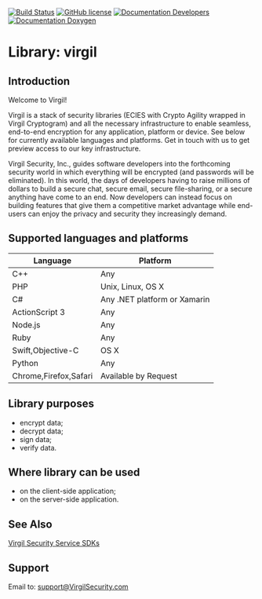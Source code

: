 [![Build Status](https://travis-ci.org/VirgilSecurity/virgil.svg?branch=master)](https://travis-ci.org/VirgilSecurity/virgil)
[![GitHub license](https://img.shields.io/badge/license-BSD%203--Clause-blue.svg)](https://raw.githubusercontent.com/VirgilSecurity/virgil/master/LICENSE)
[![Documentation Developers](https://img.shields.io/badge/docs-developers-green.svg)](https://virgilsecurity.com/documents/cpp/quickstart)
[![Documentation Doxygen](https://img.shields.io/badge/docs-doxygen-blue.svg)](http://VirgilSecurity.github.io/virgil)

# Library: virgil

## Introduction
Welcome to Virgil!

Virgil is a stack of security libraries (ECIES with Crypto Agility wrapped in Virgil Cryptogram) and all the necessary
infrastructure to enable seamless, end-to-end encryption for any application, platform or device.
See below for currently available languages and platforms.
Get in touch with us to get preview access to our key infrastructure.

Virgil Security, Inc., guides software developers into the forthcoming security world in which everything will be encrypted (and passwords will be eliminated).  In this world, the days of developers having to raise millions of dollars to build a secure chat, secure email, secure file-sharing, or a secure anything have come to an end.  Now developers can instead focus on building features that give them a competitive market advantage while end-users can enjoy the privacy and security they increasingly demand.

## Supported languages and platforms
Language | Platform
-------- | --------
C++ | Any
PHP | Unix, Linux, OS X
C# | Any .NET platform or Xamarin
ActionScript 3 | Any
Node.js | Any
Ruby | Any
Swift,Objective-C | OS X
Python | Any
Chrome,Firefox,Safari | Available by Request

## Library purposes
* encrypt data;
* decrypt data;
* sign data;
* verify data.

## Where library can be used
* on the client-side application;
* on the server-side application.

## See Also
[Virgil Security Service SDKs](https://github.com/VirgilSecurity/virgil-cpp)

## Support
Email to: <support@VirgilSecurity.com>
